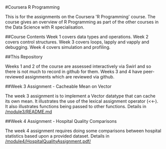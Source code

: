 #Coursera R Programming

This is for the assignments on the Coursera 'R Programming' course. The course gives an overview of R Programming as part of the other courses in the Data Science with R specialisation.

##Course Contents
Week 1 covers data types and operations. 
Week 2 covers control structures.
Week 3 covers loops, lapply and vapply and debugging.
Week 4 covers simulation and profiling.

##This Repository

Weeks 1 and 2 of the course are assessed interactively via Swirl and so there is not much to record in github for them. Weeks 3 and 4 have peer-reviewed assignments which are reviewed via github.

##Week 3 Assignment - Cacheable Mean on Vector

The week 3 assignment is to implement a Vector datatype that can cache its own mean. It illustrates the use of the lexical assignment operator (<<-). It also illustrates functions being passed to other functions. Details in [/module3/README.md](/module3/README.md)

##Week 4 Assignment - Hospital Quality Comparisons

The week 4 assignment requires doing some comparisons between hospital statistics based upon a provided dataset. Details in [/module4/HospitalQualityAssignment.pdf/](/module4/HospitalQualityAssignment.pdf)